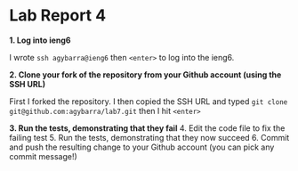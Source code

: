 # Lab Report 4

**1. Log into ieng6** 

I wrote `ssh agybarra@ieng6` then `<enter>` to log into the ieng6.

**2. Clone your fork of the repository from your Github account (using the SSH URL)**

First I forked the repository. I then copied the SSH URL and typed 
`git clone git@github.com:agybarra/lab7.git` then I hit `<enter>`

**3. Run the tests, demonstrating that they fail**
4. Edit the code file to fix the failing test
5. Run the tests, demonstrating that they now succeed
6. Commit and push the resulting change to your Github account (you can pick any commit message!)
